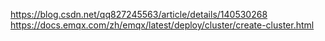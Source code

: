 https://blog.csdn.net/qq827245563/article/details/140530268
https://docs.emqx.com/zh/emqx/latest/deploy/cluster/create-cluster.html
